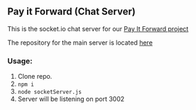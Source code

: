 ## Pay it Forward (Chat Server)

This is the socket.io chat server for our [Pay It Forward project](https://github.com/squillace91/payitforward)

The repository for the main server is located [here](https://github.com/squillace91/payitforward-server)

### Usage:

1. Clone repo.
2. `npm i`
3. `node socketServer.js`
4. Server will be listening on port 3002